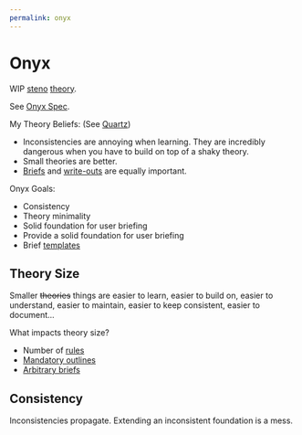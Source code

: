 ```yaml
---
permalink: onyx
---
```

# Onyx

WIP [steno](steno.md) [theory](steno-glossary.md#theory).

See [Onyx Spec](onyx/spec.md).

My Theory Beliefs:
(See [Quartz](Quartz.md))
- Inconsistencies are annoying when learning. They are incredibly dangerous when you have to build on top of a shaky theory.
- Small theories are better.
- [Briefs](steno-glossary.md#brief) and [write-outs](steno-glossary.md#write-out) are equally important.

Onyx Goals:
- Consistency
- Theory minimality
- Solid foundation for user briefing
- Provide a solid foundation for user briefing
- Brief [templates](steno-glossary.md#template)

## Theory Size

Smaller ~~theories~~ things are easier to learn, easier to build on, easier to understand, easier to maintain, easier to keep consistent, easier to document...

What impacts theory size?
- Number of [rules](steno-glossary.md#theory-rule)
- [Mandatory outlines](steno-glossary.md#mandatory)
- [Arbitrary briefs](steno-glossary.md#arbitrary-brief)

## Consistency

Inconsistencies propagate. Extending an inconsistent foundation is a mess.
